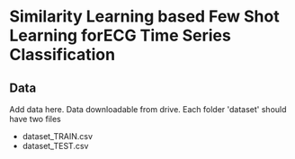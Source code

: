 # Similarity Learning based Few Shot Learning forECG Time Series Classification

## Data
Add data here. Data downloadable from drive. Each folder 'dataset' should have two files 
* dataset_TRAIN.csv
* dataset_TEST.csv